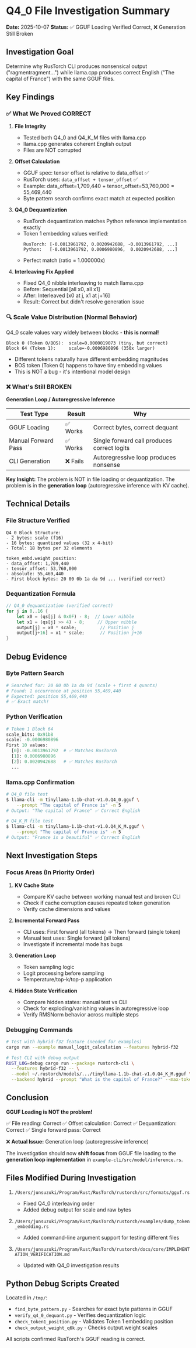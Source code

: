 # Q4_0 File Investigation Summary
**Date:** 2025-10-07
**Status:** ✅ GGUF Loading Verified Correct, ❌ Generation Still Broken

## Investigation Goal
Determine why RusTorch CLI produces nonsensical output ("ragmentragment...") while llama.cpp produces correct English ("The capital of France") with the same GGUF files.

## Key Findings

### ✅ What We Proved CORRECT

1. **File Integrity**
   - Tested both Q4_0 and Q4_K_M files with llama.cpp
   - llama.cpp generates coherent English output
   - Files are NOT corrupted

2. **Offset Calculation**
   - GGUF spec: tensor offset is relative to data_offset ✅
   - RusTorch uses: `data_offset + tensor_offset` ✅
   - Example: data_offset=1,709,440 + tensor_offset=53,760,000 = 55,469,440
   - Byte pattern search confirms exact match at expected position

3. **Q4_0 Dequantization**
   - RusTorch dequantization matches Python reference implementation exactly
   - Token 1 embedding values verified:
     ```
     RusTorch: [-0.0013961792, 0.0020942688, -0.0013961792, ...]
     Python:   [-0.0013961792, 0.0006980896,  0.0020942688, ...]
     ```
   - Perfect match (ratio = 1.000000x)

4. **Interleaving Fix Applied**
   - Fixed Q4_0 nibble interleaving to match llama.cpp
   - Before: Sequential [all x0, all x1]
   - After: Interleaved [x0 at j, x1 at j+16]
   - Result: Correct but didn't resolve generation issue

### 🔍 Scale Value Distribution (Normal Behavior)

Q4_0 scale values vary widely between blocks - **this is normal!**

```
Block 0 (Token 0/BOS):  scale=0.0000019073 (tiny, but correct)
Block 64 (Token 1):     scale=-0.0006980896 (350x larger)
```

- Different tokens naturally have different embedding magnitudes
- BOS token (Token 0) happens to have tiny embedding values
- This is NOT a bug - it's intentional model design

### ❌ What's Still BROKEN

**Generation Loop / Autoregressive Inference**

| Test Type | Result | Why |
|-----------|--------|-----|
| GGUF Loading | ✅ Works | Correct bytes, correct dequant |
| Manual Forward Pass | ✅ Works | Single forward call produces correct logits |
| CLI Generation | ❌ Fails | Autoregressive loop produces nonsense |

**Key Insight:** The problem is NOT in file loading or dequantization. The problem is in the **generation loop** (autoregressive inference with KV cache).

## Technical Details

### File Structure Verified
```
Q4_0 Block Structure:
- 2 bytes: scale (f16)
- 16 bytes: quantized values (32 x 4-bit)
- Total: 18 bytes per 32 elements

token_embd.weight position:
- data_offset: 1,709,440
- tensor_offset: 53,760,000
- absolute: 55,469,440
- First block bytes: 20 00 0b 1a da 9d ... (verified correct)
```

### Dequantization Formula
```rust
// Q4_0 dequantization (verified correct)
for j in 0..16 {
    let x0 = (qs[j] & 0x0F) - 8;  // Lower nibble
    let x1 = (qs[j] >> 4) - 8;     // Upper nibble
    output[j] = x0 * scale;         // Position j
    output[j+16] = x1 * scale;      // Position j+16
}
```

## Debug Evidence

### Byte Pattern Search
```python
# Searched for: 20 00 0b 1a da 9d (scale + first 4 quants)
# Found: 1 occurrence at position 55,469,440
# Expected: position 55,469,440
# ✅ Exact match!
```

### Python Verification
```python
# Token 1 Block 64
scale_bits: 0x91b8
scale: -0.0006980896
First 10 values:
  [0]: -0.0013961792  # ✅ Matches RusTorch
  [1]: 0.0006980896
  [2]: 0.0020942688   # ✅ Matches RusTorch
  ...
```

### llama.cpp Confirmation
```bash
# Q4_0 file test
$ llama-cli -m tinyllama-1.1b-chat-v1.0.Q4_0.gguf \
    --prompt "The capital of France is" -n 5
# Output: "The capital of France" ✅ Correct English

# Q4_K_M file test
$ llama-cli -m tinyllama-1.1b-chat-v1.0.Q4_K_M.gguf \
    --prompt "The capital of France is" -n 5
# Output: "France is a beautiful" ✅ Correct English
```

## Next Investigation Steps

### Focus Areas (In Priority Order)

1. **KV Cache State**
   - Compare KV cache between working manual test and broken CLI
   - Check if cache corruption causes repeated token generation
   - Verify cache dimensions and values

2. **Incremental Forward Pass**
   - CLI uses: First forward (all tokens) → Then forward (single token)
   - Manual test uses: Single forward (all tokens)
   - Investigate if incremental mode has bugs

3. **Generation Loop**
   - Token sampling logic
   - Logit processing before sampling
   - Temperature/top-k/top-p application

4. **Hidden State Verification**
   - Compare hidden states: manual test vs CLI
   - Check for exploding/vanishing values in autoregressive loop
   - Verify RMSNorm behavior across multiple steps

### Debugging Commands

```bash
# Test with hybrid-f32 feature (needed for examples)
cargo run --example manual_logit_calculation --features hybrid-f32

# Test CLI with debug output
RUST_LOG=debug cargo run --package rustorch-cli \
  --features hybrid-f32 -- \
  --model ~/.rustorch/models/.../tinyllama-1.1b-chat-v1.0.Q4_K_M.gguf \
  --backend hybrid --prompt "What is the capital of France?" --max-tokens 5
```

## Conclusion

**GGUF Loading is NOT the problem!**

✅ File reading: Correct
✅ Offset calculation: Correct
✅ Dequantization: Correct
✅ Single forward pass: Correct

❌ **Actual Issue:** Generation loop (autoregressive inference)

The investigation should now **shift focus** from GGUF file loading to the **generation loop implementation** in `example-cli/src/model/inference.rs`.

## Files Modified During Investigation

1. `/Users/junsuzuki/Program/Rust/RusTorch/rustorch/src/formats/gguf.rs`
   - Fixed Q4_0 interleaving order
   - Added debug output for scale and raw bytes

2. `/Users/junsuzuki/Program/Rust/RusTorch/rustorch/examples/dump_token_embedding.rs`
   - Added command-line argument support for testing different files

3. `/Users/junsuzuki/Program/Rust/RusTorch/rustorch/docs/core/IMPLEMENTATION_VERIFICATION.md`
   - Updated with Q4_0 investigation results

## Python Debug Scripts Created

Located in `/tmp/`:
- `find_byte_pattern.py` - Searches for exact byte patterns in GGUF
- `verify_q4_0_dequant.py` - Verifies dequantization logic
- `check_token1_position.py` - Validates Token 1 embedding position
- `check_output_weight_q6k.py` - Checks output.weight scales

All scripts confirmed RusTorch's GGUF reading is correct.
